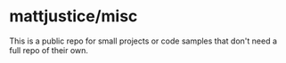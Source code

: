 # mattjustice/misc
This is a public repo for small projects or code samples that don't need a full repo of their own.
